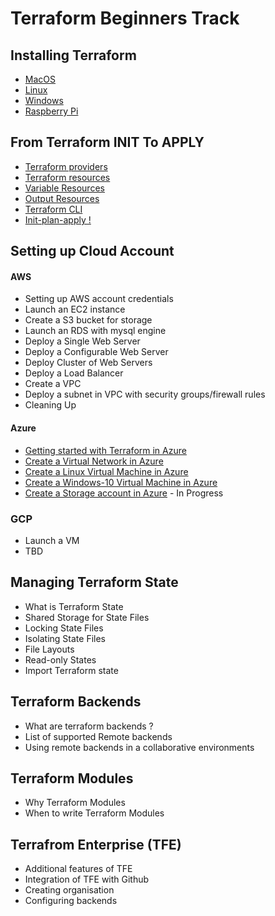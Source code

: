 # Terraform Beginners Track

## Installing Terraform

- [MacOS](https://github.com/collabnix/terraform/blob/master/beginners/os/mac/README.md)
- [Linux](https://github.com/collabnix/terraform/tree/master/beginners/os/linux)
- [Windows](https://github.com/collabnix/terraform/tree/master/beginners/os/windows)
- [Raspberry Pi]()

## From Terraform INIT To APPLY

- [Terraform providers](https://github.com/collabnix/terraform/blob/master/beginners/providers/README.md)
- [Terraform resources](https://github.com/collabnix/terraform/blob/master/beginners/resources/README.md)
- [Variable Resources](https://github.com/collabnix/terraform/blob/master/beginners/resources/variables/README.md)
- [Output Resources](https://github.com/collabnix/terraform/blob/master/beginners/resources/output/README.md)
- [Terraform CLI](https://github.com/collabnix/terraform/blob/master/beginners/CLI/README.md)
- [Init-plan-apply !](https://github.com/collabnix/terraform/blob/master/beginners/init-plan-apply/README.md)

## Setting up Cloud Account

#### AWS

- Setting up AWS account credentials 
- Launch an EC2 instance
- Create a S3 bucket for storage
- Launch an RDS with mysql engine
- Deploy a Single Web Server
- Deploy a Configurable Web Server
- Deploy Cluster of Web Servers
- Deploy a Load Balancer
- Create a VPC 
- Deploy a subnet in VPC with security groups/firewall rules
- Cleaning Up

#### Azure

- [Getting started with Terraform in Azure](https://github.com/collabnix/terraform/blob/master/beginners/azure/README.md)
- [Create a Virtual Network in Azure](https://github.com/collabnix/terraform/blob/master/beginners/azure/virtualnetwork)
- [Create a Linux Virtual Machine in Azure](https://github.com/collabnix/terraform/tree/master/beginners/azure/linuxVM)
- [Create a Windows-10 Virtual Machine in Azure](https://github.com/collabnix/terraform/tree/master/beginners/azure/windowsVM)
- [Create a Storage account in Azure](https://github.com/collabnix/terraform/tree/master/beginners/azure/storageAccount) - In Progress


### GCP

- Launch a VM
- TBD

## Managing Terraform State

- What is Terraform State
- Shared Storage for State Files
- Locking State Files
- Isolating State Files
- File Layouts
- Read-only States
- Import Terraform state

## Terraform Backends

- What are terraform backends ?
- List of supported Remote backends 
- Using remote backends in a collaborative environments

## Terraform Modules

- Why Terraform Modules
- When to write Terraform Modules


## Terrafrom Enterprise (TFE)
- Additional features of TFE
- Integration of TFE with Github
- Creating organisation
- Configuring backends
